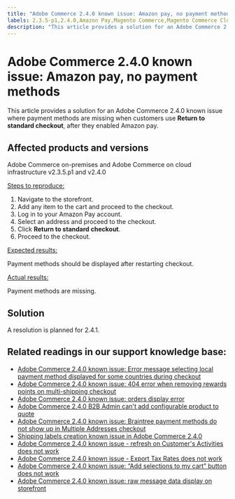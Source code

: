 ```yaml
---
title: "Adobe Commerce 2.4.0 known issue: Amazon pay, no payment methods"
labels: 2.3.5-p1,2.4.0,Amazon Pay,Magento Commerce,Magento Commerce Cloud,checkout,known issues,payment method,payments,troubleshooting,Adobe Commerce,on-premises,cloud infrastructure
description: "This article provides a solution for an Adobe Commerce 2.4.0 known issue where payment methods are missing when customers use **Return to standard checkout**, after they enabled Amazon pay."
---
```


# Adobe Commerce 2.4.0 known issue: Amazon pay, no payment methods

This article provides a solution for an Adobe Commerce 2.4.0 known issue where payment methods are missing when customers use **Return to standard checkout**, after they enabled Amazon pay.

## Affected products and versions

Adobe Commerce on-premises and Adobe Commerce on cloud infrastructure v2.3.5.p1 and v2.4.0

 <u>Steps to reproduce:</u>

1. Navigate to the storefront.
1. Add any item to the cart and proceed to the checkout.
1. Log in to your Amazon Pay account.
1. Select an address and proceed to the checkout.
1. Click **Return to standard checkout**.
1. Proceed to the checkout.

 <u>Expected results:</u>

Payment methods should be displayed after restarting checkout.

 <u>Actual results:</u>

Payment methods are missing.

## Solution

A resolution is planned for 2.4.1.

## Related readings in our support knowledge base:

* [Adobe Commerce 2.4.0 known issue: Error message selecting local payment method displayed for some countries during checkout](https://support.magento.com/hc/en-us/articles/360047139331-Magento-2-4-0-known-issue-Error-message-selecting-local-payment-method-displayed-for-some-countries-during-checkout)
* [Adobe Commerce 2.4.0 known issue: 404 error when removing rewards points on multi-shipping checkout](https://support.magento.com/hc/en-us/articles/360046920131-Magento-2-4-0-known-issue-404-error-when-removing-rewards-points-on-multi-shipping-checkout)
* [Adobe Commerce 2.4.0 known issue: orders display error](https://support.magento.com/hc/en-us/articles/360046802271-Magento-2-4-0-known-issue-orders-display-error)
* [Adobe Commerce 2.4.0 B2B Admin can't add configurable product to quote](https://support.magento.com/hc/en-us/articles/360046801971-Magento-2-4-0-known-issue-B2B-Admin-cannot-add-a-configurable-product-to-a-quote)
* [Adobe Commerce 2.4.0 known issue: Braintree payment methods do not show up in Multiple Addresses checkout](https://support.magento.com/hc/en-us/articles/360046354992-Magento-2-4-0-known-issue-Braintree-payment-methods-do-not-show-up-in-Multiple-Addresses-checkout)
* [Shipping labels creation known issue in Adobe Commerce 2.4.0](https://support.magento.com/hc/en-us/articles/360046750171-Shipping-labels-creation-known-issue-in-Magento-2-4-0)
* [Adobe Commerce 2.4.0 known issue - refresh on Customer's Activities does not work](https://support.magento.com/hc/en-us/articles/360046091332-Magento-2-4-0-known-issue-refresh-on-Customer-s-Activities-does-not-work)
* [Adobe Commerce 2.4.0 known issue - Export Tax Rates does not work](https://support.magento.com/hc/en-us/articles/360045850032-Magento-2-4-0-known-issue-Export-Tax-Rates-does-not-work-)
* [Adobe Commerce 2.4.0 known issue: “Add selections to my cart” button does not work](https://support.magento.com/hc/en-us/articles/360045838312-Magento-2-4-0-known-issue-Add-selections-to-my-cart-button-does-not-work)
* [Adobe Commerce 2.4.0 known issue: raw message data display on storefront](https://support.magento.com/hc/en-us/articles/360045804332-Magento-2-4-0-known-issue-raw-message-data-display-on-storefront)